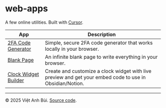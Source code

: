# web-apps
A few online utilities. Built with [Cursor](https://www.cursor.com).

| App                                                                                     | Description                                                                                              |
| --------------------------------------------------------------------------------------- | -------------------------------------------------------------------------------------------------------- |
| [2FA Code Generator](https://vietanhbui2000.github.io/web-apps/2fa-code-gen/)           | Simple, secure 2FA code generator that works locally in your browser.                                    |
| [Blank Page](https://vietanhbui2000.github.io/web-apps/blank-page/)                     | An infinite blank page to write everything in your browser.                                              |
| [Clock Widget Builder](https://vietanhbui2000.github.io/web-apps/clock-widget-builder/) | Create and customize a clock widget with live preview and get your embed code to use in Obsidian/Notion. |

---
© 2025 Việt Anh Bùi. [Source code](https://github.com/vietanhbui2000/web-apps).
